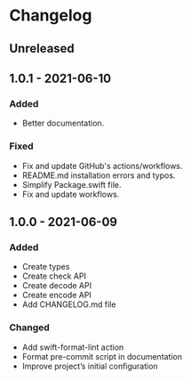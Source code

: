 # Changelog

## Unreleased

## 1.0.1 - 2021-06-10
### Added
- Better documentation.

### Fixed
- Fix and update GitHub's actions/workflows.
- README.md installation errors and typos.
- Simplify Package.swift file.
- Fix and update workflows.

## 1.0.0 - 2021-06-09
### Added
- Create types
- Create check API
- Create decode API
- Create encode API
- Add CHANGELOG.md file

### Changed
- Add swift-format-lint action
- Format pre-commit script in documentation
- Improve project’s initial configuration
